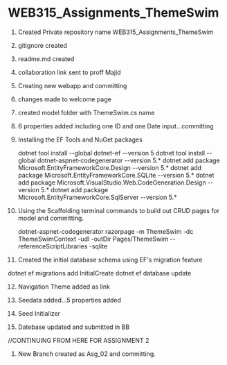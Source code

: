 # WEB315_Assignments_ThemeSwim

1. Created Private repository name WEB315_Assignments_ThemeSwim
2. gitignore created
3. readme.md created
4. collaboration link sent to proff Majid
5. Creating new webapp and committing
6. changes made to welcome page
7. created model folder with ThemeSwim.cs name
8. 6 properties added including one ID and one Date input...committing
9. Installing the EF Tools and NuGet packages

    dotnet tool install --global dotnet-ef --version 5
    dotnet tool install --global dotnet-aspnet-codegenerator --version 5.*
    dotnet add package Microsoft.EntityFrameworkCore.Design --version 5.*
    dotnet add package Microsoft.EntityFrameworkCore.SQLite --version 5.*
    dotnet add package Microsoft.VisualStudio.Web.CodeGeneration.Design --version 5.*
    dotnet add package Microsoft.EntityFrameworkCore.SqlServer --version 5.*
10. Using the Scaffolding terminal commands to build out CRUD pages for model and committing.

    dotnet-aspnet-codegenerator razorpage -m ThemeSwim -dc ThemeSwimContext -udl -outDir Pages/ThemeSwim --referenceScriptLibraries -sqlite
11. Created the initial database schema using EF's migration feature

dotnet ef migrations add InitialCreate
dotnet ef database update

12. Navigation Theme added as link

13. Seedata added...5 properties added

14. Seed Initializer 

15. Datebase updated and submitted in BB


//CONTINUING FROM HERE FOR ASSIGNMENT 2

1. New Branch created as Asg_02 and committing.

